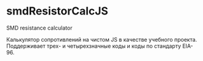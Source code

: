 # smdResistorCalcJS
SMD resistance calculator

Калькулятор сопротивлений на чистом JS в качестве учебного проекта. Поддерживает трех- и четырехзначные коды и коды по стандарту EIA-96.

